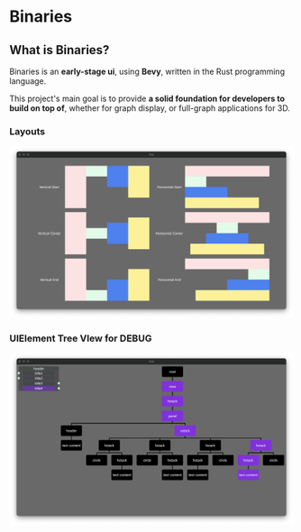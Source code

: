 # Binaries

## What is Binaries?

Binaries is an **early-stage ui**, using **Bevy**, written in the Rust programming language.

This project's main goal is to provide **a solid foundation for developers to build on top of**, whether for graph display, or full-graph applications for 3D.

### Layouts

![1723996997355](images/README/layouts.png)

### UIElement Tree VIew for DEBUG

![1723997424365](images/README/uielement_tree_view.png)
